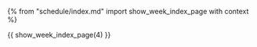 {% from "schedule/index.md" import show_week_index_page with context %}

{{ show_week_index_page(4) }}
